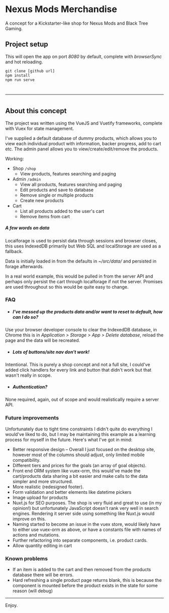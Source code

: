 # Nexus Mods Merchandise
A concept for a Kickstarter-like shop for Nexus Mods and Black Tree Gaming.

## Project setup
This will open the app on port *8080* by default, complete with *browserSync* and hot reloading.
```
git clone [github url]
npm install
npm run serve
```

#
---
#
## About this concept
The project was written using the VueJS and Vuetify frameworks, complete with Vuex for state management.

I've supplied a default database of dummy products, which allows you to view each individual product with information, backer progress, add to cart etc.  The admin panel allows you to view/create/edit/remove the products.



Working:
* Shop `/shop`
  * View products, features searching and paging
* Admin `/admin`
  * View all products, features searching and paging
  * Edit products and save to database
  * Remove single or multiple products
  * Create new products
* Cart
  * List all products added to the user's cart
  * Remove items from cart


##### A few words on data

Localforage is used to persist data through sessions and browser closes, this uses IndexedDB primarily but Web SQL and localStorage are used as a fallback.

Data is initially loaded in from the defaults in *~/src/data/* and persisted in forage afterwards.

In a real world example, this would be pulled in from the server API and perhaps only persist the cart through localforage if not the server.  Promises are used throughout so this would be quite easy to change.

### FAQ
* ##### I've messed up the products data and/or want to reset to default, how can I do so?
Use your browser developer console to clear the IndexedDB database, in Chrome this is in *Application > Storage > App > Delete database*, reload the page and the data will be recreated.
* ##### Lots of buttons/site nav don't work!
Intentional.  This is purely a shop concept and not a full site, I could've added click handlers for every link and button that didn't work but that wasn't really in scope.
* ##### Authentication?
None required, again, out of scope and would realistically require a server API.

### Future improvements
Unfortunately due to tight time constraints I didn't quite do everything I would've liked to do, but I may be maintaining this example as a learning process for myself in the future.  Here's what I've got in mind:

* Better responsive design – Overall I just focused on the desktop site, however most of the columns should adjust, only limited mobile compatibility.
* Different tiers and prices for the goals (an array of goal objects).
* Front end ORM system like vuex-orm, this would've made the cart/products data sharing a bit easier and make calls to the data simpler and more structured.
* More realistic (redesigned footer).
* Form validation and better elements like datetime pickers
* Image upload for products
* Nuxt.js for SEO purposes.  The shop is very fluid and great to use (in my opinion!) but unfortunately JavaScript doesn't rank very well in search engines.  Rendering it server side using something like Nuxt.js would improve on this.
* Naming started to become an issue in the vuex store, would likely have to either use vuex-orm as above, or have a constants file with names of actions and mutations.
* Further refactoring into separate components, i.e. product cards.
* Allow quantity editing in cart

### Known problems
* If an item is added to the cart and then removed from the products database there will be errors.
* Hard refreshing a single product page returns blank, this is because the component is mounted before the product exists in the state for some reason (will debug)

---

Enjoy.